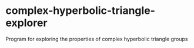 # complex-hyperbolic-triangle-explorer
Program for exploring the properties of complex hyperbolic triangle groups
